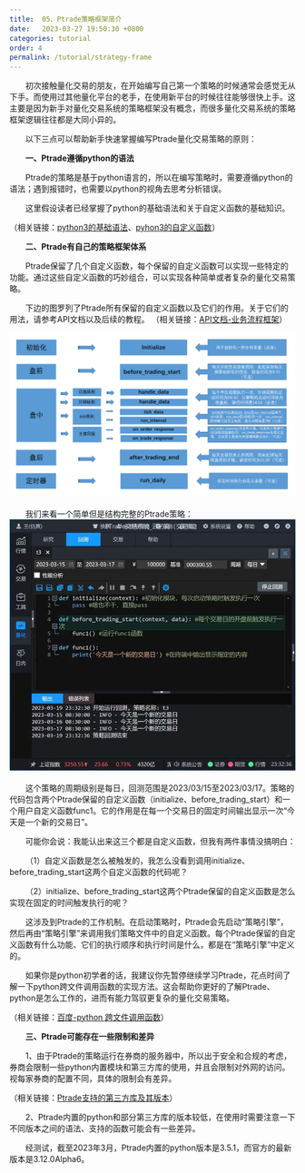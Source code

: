 ```yaml
---
title:  05、Ptrade策略框架简介
date:   2023-03-27 19:50:30 +0800
categories: tutorial
order: 4
permalink: /tutorial/strategy-frame
---
```


&emsp;&emsp;初次接触量化交易的朋友，在开始编写自己第一个策略的时候通常会感觉无从下手。而使用过其他量化平台的老手，在使用新平台的时候往往能够很快上手。这主要是因为新手对量化交易系统的策略框架没有概念，而很多量化交易系统的策略框架逻辑往往都是大同小异的。

&emsp;&emsp;以下三点可以帮助新手快速掌握编写Ptrade量化交易策略的原则：

&emsp;&emsp;<b>一、Ptrade遵循python的语法</b>

&emsp;&emsp;Ptrade的策略是基于python语言的，所以在编写策略时，需要遵循python的语法；遇到报错时，也需要以python的视角去思考分析错误。

&emsp;&emsp;这里假设读者已经掌握了python的基础语法和关于自定义函数的基础知识。

（相关链接：<a href="https://www.runoob.com/python3/python3-basic-syntax.html" target="_blank">python3的基础语法</a>、<a href="https://www.runoob.com/python3/python3-function.html" target="_blank">pyhon3的自定义函数</a>）

&emsp;&emsp;<b>二、Ptrade有自己的策略框架体系</b>

&emsp;&emsp;Ptrade保留了几个自定义函数，每个保留的自定义函数可以实现一些特定的功能。通过这些自定义函数的巧妙组合，可以实现各种简单或者复杂的量化交易策略。

&emsp;&emsp;下边的图罗列了Ptrade所有保留的自定义函数以及它们的作用。关于它们的用法，请参考API文档以及后续的教程。
（相关链接：<a href="http://121.41.137.161:9091/hub/help/api#%E4%B8%9A%E5%8A%A1%E6%B5%81%E7%A8%8B%E6%A1%86%E6%9E%B6" target="_blank">API文档-业务流程框架</a>）
<div  align="center"><img src="/assets/posts_img/20230327_01.webp" alt="" width="600" height=auto/></div>
<br>
&emsp;&emsp;我们来看一个简单但是结构完整的Ptrade策略：
<div  align="center"><img src="/assets/posts_img/20230327_02.webp" alt="" width="600" height=auto/></div>
<br>
&emsp;&emsp;这个策略的周期级别是每日，回测范围是2023/03/15至2023/03/17。策略的代码包含两个Ptrade保留的自定义函数（initialize、before_trading_start）和一个用户自定义函数func1。它的作用是在每一个交易日的固定时间输出显示一次“今天是一个新的交易日”。

&emsp;&emsp;可能你会说：我能认出来这三个都是自定义函数，但我有两件事情没搞明白：

&emsp;&emsp;（1）自定义函数是怎么被触发的，我怎么没看到调用initialize、before_trading_start这两个自定义函数的代码呢？

&emsp;&emsp;（2）initialize、before_trading_start这两个Ptrade保留的自定义函数是怎么实现在固定的时间触发执行的呢？

&emsp;&emsp;这涉及到Ptrade的工作机制。在启动策略时，Ptrade会先启动“策略引擎”，然后再由“策略引擎”来调用我们策略文件中的自定义函数。每个Ptrade保留的自定义函数有什么功能、它们的执行顺序和执行时间是什么，都是在“策略引擎”中定义的。

&emsp;&emsp;如果你是python初学者的话，我建议你先暂停继续学习Ptrade，花点时间了解一下python跨文件调用函数的实现方法。这会帮助你更好的了解Ptrade、python是怎么工作的，进而有能力驾驭更复杂的量化交易策略。

（相关链接：<a href="https://www.baidu.com/s?ie=UTF-8&wd=python%20%E8%B7%A8%E6%96%87%E4%BB%B6%E8%B0%83%E7%94%A8%E5%87%BD%E6%95%B0" target="_blank">百度-python 跨文件调用函数</a>）

&emsp;&emsp;<b>三、Ptrade可能存在一些限制和差异</b>

&emsp;&emsp;1、由于Ptrade的策略运行在券商的服务器中，所以出于安全和合规的考虑，券商会限制一些python内置模块和第三方库的使用，并且会限制对外网的访问。视每家券商的配置不同，具体的限制会有差异。

（相关链接：<a href="http://121.41.137.161:9091/hub/help/api#%E6%94%AF%E6%8C%81%E7%9A%84%E4%B8%89%E6%96%B9%E5%BA%93" target="_blank">Ptrade支持的第三方库及其版本</a>）

&emsp;&emsp;2、Ptrade内置的python和部分第三方库的版本较低，在使用时需要注意一下不同版本之间的语法、支持的函数可能会有一些差异。

&emsp;&emsp;经测试，截至2023年3月，Ptrade内置的python版本是3.5.1，而官方的最新版本是3.12.0Alpha6。

